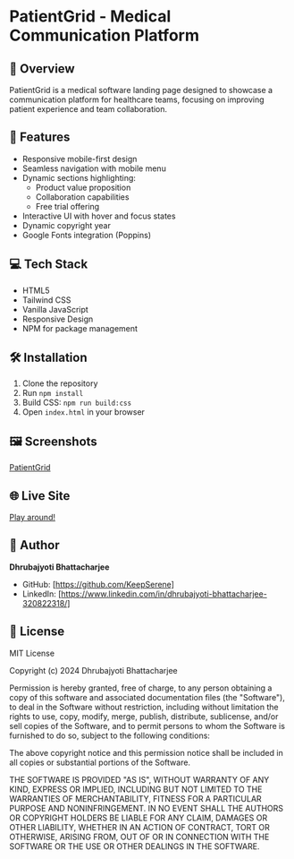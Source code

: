 # PatientGrid - Medical Communication Platform

## 🌟 Overview

PatientGrid is a medical software landing page designed to showcase a communication platform for healthcare teams, focusing on improving patient experience and team collaboration.

## 🚀 Features

- Responsive mobile-first design
- Seamless navigation with mobile menu
- Dynamic sections highlighting:
  - Product value proposition
  - Collaboration capabilities
  - Free trial offering
- Interactive UI with hover and focus states
- Dynamic copyright year
- Google Fonts integration (Poppins)

## 💻 Tech Stack

- HTML5
- Tailwind CSS
- Vanilla JavaScript
- Responsive Design
- NPM for package management

## 🛠️ Installation

1. Clone the repository
2. Run `npm install`
3. Build CSS: `npm run build:css`
4. Open `index.html` in your browser

## 🖼️ Screenshots

[PatientGrid](./patient-grid-landing-page.png)

## 🌐 Live Site

[Play around!](https://patient-grid-landing-page.vercel.app/)

## 👤 Author

**Dhrubajyoti Bhattacharjee**

- GitHub: [https://github.com/KeepSerene]
- LinkedIn: [https://www.linkedin.com/in/dhrubajyoti-bhattacharjee-320822318/]

## 📄 License

MIT License

Copyright (c) 2024 Dhrubajyoti Bhattacharjee

Permission is hereby granted, free of charge, to any person obtaining a copy
of this software and associated documentation files (the "Software"), to deal
in the Software without restriction, including without limitation the rights
to use, copy, modify, merge, publish, distribute, sublicense, and/or sell
copies of the Software, and to permit persons to whom the Software is
furnished to do so, subject to the following conditions:

The above copyright notice and this permission notice shall be included in all
copies or substantial portions of the Software.

THE SOFTWARE IS PROVIDED "AS IS", WITHOUT WARRANTY OF ANY KIND, EXPRESS OR
IMPLIED, INCLUDING BUT NOT LIMITED TO THE WARRANTIES OF MERCHANTABILITY,
FITNESS FOR A PARTICULAR PURPOSE AND NONINFRINGEMENT. IN NO EVENT SHALL THE
AUTHORS OR COPYRIGHT HOLDERS BE LIABLE FOR ANY CLAIM, DAMAGES OR OTHER
LIABILITY, WHETHER IN AN ACTION OF CONTRACT, TORT OR OTHERWISE, ARISING FROM,
OUT OF OR IN CONNECTION WITH THE SOFTWARE OR THE USE OR OTHER DEALINGS IN THE
SOFTWARE.
